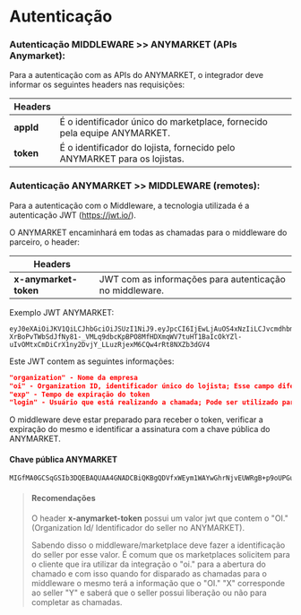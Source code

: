# Autenticação

### Autenticação MIDDLEWARE >> ANYMARKET (APIs Anymarket):

Para a autenticação com as APIs do ANYMARKET, o integrador deve informar os seguintes headers nas requisições:

|Headers||
|-------|--|
|**appId**| É o identificador único do marketplace, fornecido pela equipe ANYMARKET. |
|**token**| É o identificador do lojista, fornecido pelo ANYMARKET para os lojistas. |


### Autenticação ANYMARKET >> MIDDLEWARE (remotes):

Para a autenticação com o Middleware, a tecnologia utilizada é a autenticação JWT (https://jwt.io/). 

O ANYMARKET encaminhará em todas as chamadas para o middleware do parceiro, o header:

|Headers||
|-------|--|
|**x-anymarket-token** | JWT com as informações para autenticação no middleware. |


Exemplo JWT ANYMARKET:

```
eyJ0eXAiOiJKV1QiLCJhbGciOiJSUzI1NiJ9.eyJpcCI6IjEwLjAuOS4xNzIiLCJvcmdhbml6YXRpb24iOiJBTllNQVJLRVQgVGVzdGUgLSBCcmFzaWwiLCJvaSI6IjIyNDQ5NTA0LiIsImV4cCI6MTYxMjc5MTI2NCwibG9naW4iOiJkYW5pbG8ub2xpdmVpcmFAZGIxLmNvbS5iciJ9.FKF8wRb97xZmpakGbkoYfO0cjIkj48rwcis4DOGlUEh4cD98sFRJTVfrmMOaAe-XrBoPvTWbSdJfNy81-_VMLq9dbcKpBPO8MfHDXmqWV7tuHT1BaIcOkYZl-uIvOMtxCmDiCrX1ny2DvjY_LLuzRjexM6CQw4rRt8NXZb3dGV4
```

Este JWT contem as seguintes informações:

``` Json
"organization" - Nome da empresa
"oi" - Organization ID, identificador único do lojista; Esse campo diferencia os sellers
"exp" - Tempo de expiração do token
"login" - Usuário que está realizando a chamada; Pode ser utilizado para fins de auditoria
```
O middleware deve estar preparado para receber o token, verificar a expiração do mesmo e identificar a assinatura com a chave pública do ANYMARKET.

#### Chave pública ANYMARKET

```
MIGfMA0GCSqGSIb3DQEBAQUAA4GNADCBiQKBgQDVfxWEym1WAYwGhrNjvEUWRgB+p9oUPGu59yePzUT+I/d+C2x9xjURa/Zc+VVZsK2OrHga1+4X4iO1q+nWhmXkD5VysCaJ9vf7IVntWogFpaBauG2EI7J93Y/sKUBxwxSDZPKhovsaM3DxoNCfW4lUHAWnlIuzPx302TBGtfCpUwIDAQAB
```


>#### Recomendações
>
>O header **x-anymarket-token** possui um valor jwt que contem o "OI." (Organization Id/ Identificador do seller no ANYMARKET). 
>
>Sabendo disso o middleware/marketplace deve fazer a identificação do seller por esse valor. É comum que os marketplaces solicitem para o cliente que ira utilizar da integração o "oi." para a abertura do chamado e com isso quando for disparado as chamadas para o middleware o mesmo terá a informação que o "OI." "X" corresponde ao seller "Y" e saberá que o seller possui liberação ou não para completar as chamadas.